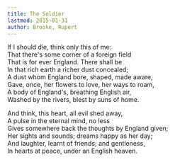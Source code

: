 ```yaml
---
title: The Soldier
lastmod: 2015-01-31
author: Brooke, Rupert
---
```

If I should die, think only this of me:  
That there's some corner of a foreign field  
That is for ever England. There shall be  
In that rich earth a richer dust concealed;  
A dust whom England bore, shaped, made aware,  
Gave, once, her flowers to love, her ways to roam,  
A body of England's, breathing English air,  
Washed by the rivers, blest by suns of home.  

And think, this heart, all evil shed away,  
A pulse in the eternal mind, no less  
Gives somewhere back the thoughts by England given;  
Her sights and sounds; dreams happy as her day;  
And laughter, learnt of friends; and gentleness,  
In hearts at peace, under an English heaven.<br />

